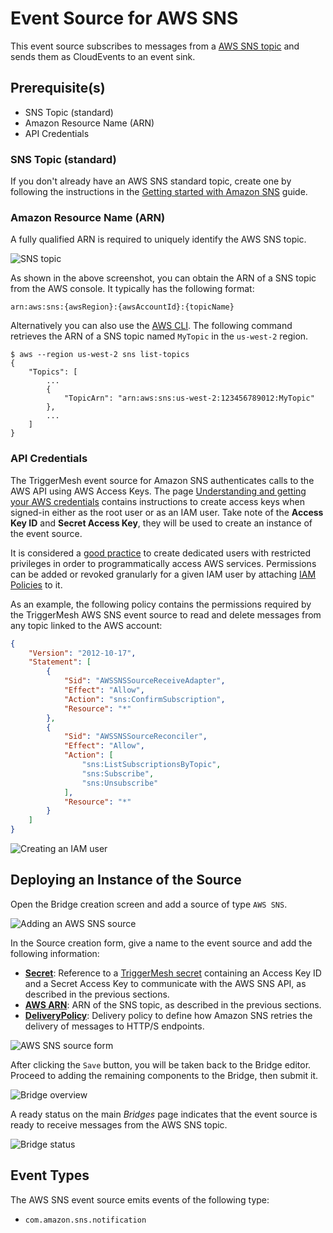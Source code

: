 # Event Source for AWS SNS

This event source subscribes to messages from a [AWS SNS topic][sns-docs] and sends them as CloudEvents to an event
sink.

## Prerequisite(s)

* SNS Topic (standard)
* Amazon Resource Name (ARN)
* API Credentials

### SNS Topic (standard)

If you don't already have an AWS SNS standard topic, create one by following the instructions in the [Getting started
with Amazon SNS][sns-getting-started] guide.

### Amazon Resource Name (ARN)

A fully qualified ARN is required to uniquely identify the AWS SNS topic.

![SNS topic](../images/awssns-source/sns-topic.png)

As shown in the above screenshot, you can obtain the ARN of a SNS topic from the AWS console. It typically has the
following format:

```
arn:aws:sns:{awsRegion}:{awsAccountId}:{topicName}
```

Alternatively you can also use the [AWS CLI][aws-cli]. The following command retrieves the ARN of a SNS topic named
`MyTopic` in the `us-west-2` region.

```console
$ aws --region us-west-2 sns list-topics
{
    "Topics": [
        ...
        {
            "TopicArn": "arn:aws:sns:us-west-2:123456789012:MyTopic"
        },
        ...
    ]
}
```

### API Credentials

The TriggerMesh event source for Amazon SNS authenticates calls to the AWS API using AWS Access Keys. The page
[Understanding and getting your AWS credentials][accesskey] contains instructions to create access keys when signed-in
either as the root user or as an IAM user. Take note of the **Access Key ID** and **Secret Access Key**, they will be
used to create an instance of the event source.

It is considered a [good practice][iam-bestpractices] to create dedicated users with restricted privileges in order to
programmatically access AWS services. Permissions can be added or revoked granularly for a given IAM user by attaching
[IAM Policies][iam-policies] to it.

As an example, the following policy contains the permissions required by the TriggerMesh AWS SNS event source to read
and delete messages from any topic linked to the AWS account:

```json
{
    "Version": "2012-10-17",
    "Statement": [
        {
            "Sid": "AWSSNSSourceReceiveAdapter",
            "Effect": "Allow",
            "Action": "sns:ConfirmSubscription",
            "Resource": "*"
        },
        {
            "Sid": "AWSSNSSourceReconciler",
            "Effect": "Allow",
            "Action": [
                "sns:ListSubscriptionsByTopic",
                "sns:Subscribe",
                "sns:Unsubscribe"
            ],
            "Resource": "*"
        }
    ]
}
```

![Creating an IAM user](../images/awssns-source/sns-user-policy.png)

## Deploying an Instance of the Source

Open the Bridge creation screen and add a source of type `AWS SNS`.

![Adding an AWS SNS source](../images/awssns-source/bridge-form-sns-source.png)

In the Source creation form, give a name to the event source and add the following information:

* [**Secret**][accesskey]: Reference to a [TriggerMesh secret][tm-secret] containing an Access Key ID and a Secret
  Access Key to communicate with the AWS SNS API, as described in the previous sections.
* [**AWS ARN**][arn]: ARN of the SNS topic, as described in the previous sections.
* [**DeliveryPolicy**][sns-delivery-policy]: Delivery policy to define how Amazon SNS retries the delivery of messages
  to HTTP/S endpoints.

![AWS SNS source form](../images/awssns-source/bridge-form-sns-source-form.png)

After clicking the `Save` button, you will be taken back to the Bridge editor. Proceed to adding the remaining
components to the Bridge, then submit it.

![Bridge overview](../images/awssns-source/bridge-form-target.png)

A ready status on the main _Bridges_ page indicates that the event source is ready to receive messages from the AWS SNS
topic.

![Bridge status](../images/awssns-source/bridge-deployed.png)

## Event Types

The AWS SNS event source emits events of the following type:

* `com.amazon.sns.notification`

[sns-docs]: https://docs.aws.amazon.com/sns/latest/dg/welcome.html
[sns-getting-started]: https://docs.aws.amazon.com/sns/latest/dg/sns-getting-started.html
[sns-delivery-policy]: https://docs.aws.amazon.com/sns/latest/dg/sns-message-delivery-retries.html#creating-delivery-policy
[aws-cli]: https://aws.amazon.com/cli/
[accesskey]: https://docs.aws.amazon.com/general/latest/gr/aws-sec-cred-types.html#access-keys-and-secret-access-keys
[iam-bestpractices]: https://docs.aws.amazon.com/general/latest/gr/aws-access-keys-best-practices.html#iam-user-access-keys
[iam-policies]: https://docs.aws.amazon.com/IAM/latest/UserGuide/access_policies.html
[arn]: https://docs.aws.amazon.com/service-authorization/latest/reference/list_amazonsns.html#amazonsns-resources-for-iam-policies
[tm-secret]: ../guides/secrets.md
